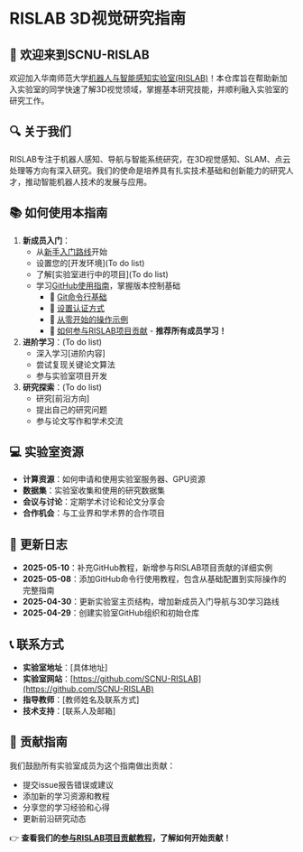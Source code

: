 # RISLAB 3D视觉研究指南
## 👋 欢迎来到SCNU-RISLAB
欢迎加入华南师范大学[机器人与智能感知实验室(RISLAB)](https://github.com/SCNU-RISLAB)！本仓库旨在帮助新加入实验室的同学快速了解3D视觉领域，掌握基本研究技能，并顺利融入实验室的研究工作。

## 🔍 关于我们
RISLAB专注于机器人感知、导航与智能系统研究，在3D视觉感知、SLAM、点云处理等方向有深入研究。我们的使命是培养具有扎实技术基础和创新能力的研究人才，推动智能机器人技术的发展与应用。

## 📚 如何使用本指南
1. **新成员入门**：
   - 从[新手入门路线](./roadmap.md)开始
   - 设置您的[开发环境](To do list)
   - 了解[实验室进行中的项目](To do list)
   - 学习[GitHub使用指南](./Learn-to-use-github.md)，掌握版本控制基础
     - 📝 [Git命令行基础](./Learn-to-use-github.md#基础命令)
     - 🔐 [设置认证方式](./Learn-to-use-github.md#认证方式详解)
     - 🚀 [从零开始的操作示例](./Learn-to-use-github.md#实例教程从零开始的-github-操作)
     - 🏫 [如何参与RISLAB项目贡献](./Learn-to-use-github.md#实例教程参与rislab项目贡献) - **推荐所有成员学习！**
2. **进阶学习**：(To do list)
   - 深入学习[进阶内容]
   - 尝试复现关键论文算法
   - 参与实验室项目开发
3. **研究探索**：(To do list)
   - 研究[前沿方向]
   - 提出自己的研究问题
   - 参与论文写作和学术交流
  
## 💻 实验室资源
- **计算资源**：如何申请和使用实验室服务器、GPU资源
- **数据集**：实验室收集和使用的研究数据集
- **会议与讨论**：定期学术讨论和论文分享会
- **合作机会**：与工业界和学术界的合作项目

## 📝 更新日志
- **2025-05-10**：补充GitHub教程，新增参与RISLAB项目贡献的详细实例
- **2025-05-08**：添加GitHub命令行使用教程，包含从基础配置到实际操作的完整指南
- **2025-04-30**：更新实验室主页结构，增加新成员入门导航与3D学习路线
- **2025-04-29**：创建实验室GitHub组织和初始仓库

## 📞 联系方式
- **实验室地址**：[具体地址]
- **实验室网站**：[https://github.com/SCNU-RISLAB](https://github.com/SCNU-RISLAB)
- **指导教师**：[教师姓名及联系方式]
- **技术支持**：[联系人及邮箱]

## 🤝 贡献指南
我们鼓励所有实验室成员为这个指南做出贡献：
- 提交issue报告错误或建议
- 添加新的学习资源和教程
- 分享您的学习经验和心得
- 更新前沿研究动态

👉 **查看我们的[参与RISLAB项目贡献教程](./Learn-to-use-github.md#实例教程参与rislab项目贡献)，了解如何开始贡献！**
